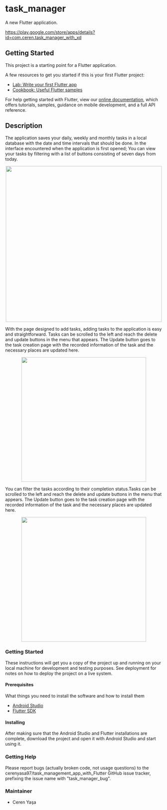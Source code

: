 # task_manager

A new Flutter application.

https://play.google.com/store/apps/details?id=com.ceren.task_manager_with_xd

## Getting Started

This project is a starting point for a Flutter application.

A few resources to get you started if this is your first Flutter project:

- [Lab: Write your first Flutter app](https://flutter.dev/docs/get-started/codelab)
- [Cookbook: Useful Flutter samples](https://flutter.dev/docs/cookbook)

For help getting started with Flutter, view our
[online documentation](https://flutter.dev/docs), which offers tutorials,
samples, guidance on mobile development, and a full API reference.

## Description
The application saves your daily, weekly and monthly tasks in a local database with the date and time intervals that should be done. In the interface encountered when the application is first opened; You can view your tasks by filtering with a list of buttons consisting of seven days from today.

<p align="center">
  <img src = "https://user-images.githubusercontent.com/59059790/108705150-fe8bac80-751d-11eb-9e39-5f70ab3570b7.png" width = "500">
</p>

With the page designed to add tasks, adding tasks to the application is easy and straightforward. Tasks can be scrolled to the left and reach the delete and update buttons in the menu that appears. The Update button goes to the task creation page with the recorded information of the task and the necessary places are updated here.

<p align="center">
  <img src = "https://user-images.githubusercontent.com/59059790/108704743-7dccb080-751d-11eb-8460-44675b8bdc05.png" height = "400">
</p>

You can filter the tasks according to their completion status.Tasks can be scrolled to the left and reach the delete and update buttons in the menu that appears. The Update button goes to the task creation page with the recorded information of the task and the necessary places are updated here.

<p align="center">
  <img src = "https://user-images.githubusercontent.com/59059790/108705674-aef9b080-751e-11eb-8529-8ae9ed6daef7.PNG" height = "400">
</p>

### Getting Started
These instructions will get you a copy of the project up and running on your local machine for development and testing purposes. See deployment for notes on how to deploy the project on a live system.

#### Prerequisites
What things you need to install the software and how to install them
* [Android Studio](https://developer.android.com/studio/install)
* [Flutter SDK](https://flutter.dev/docs/get-started/install)

#### Installing
After making sure that the Android Studio and Flutter installations are complete, download the project and open it with Android Studio and start using it.

### Getting Help
Please report bugs (actually broken code, not usage questions) to the cerenyasa97/task_management_app_with_Flutter GitHub issue tracker, prefixing the issue name with "task_manager_bug".

### Maintainer
* Ceren Yaşa 
